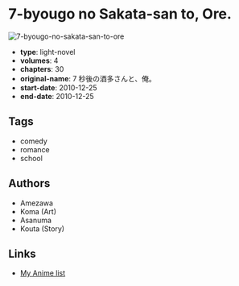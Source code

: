 # 7-byougo no Sakata-san to, Ore.

![7-byougo-no-sakata-san-to-ore](https://cdn.myanimelist.net/images/manga/3/163959.jpg)

-   **type**: light-novel
-   **volumes**: 4
-   **chapters**: 30
-   **original-name**: 7 秒後の酒多さんと、俺。
-   **start-date**: 2010-12-25
-   **end-date**: 2010-12-25

## Tags

-   comedy
-   romance
-   school

## Authors

-   Amezawa
-   Koma (Art)
-   Asanuma
-   Kouta (Story)

## Links

-   [My Anime list](https://myanimelist.net/manga/77943/7-byougo_no_Sakata-san_to_Ore)
